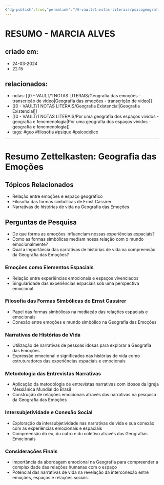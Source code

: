 ```yaml
---
{"dg-publish":true,"permalink":"/0-vault/1-notas-literais/psicogeografia/resumo-marcia-alves/","tags":["geo","filosofia","psique","psicodelico"],"dgHomeLink":true,"dgShowLocalGraph":true,"dgShowFileTree":true,"dgEnableSearch":true}
---
```


# RESUMO - MARCIA ALVES

## criado em: 
- 24-03-2024
- 22:15
## relacionados:
- notas: [[0 - VAULT/1 NOTAS LITERAIS/Geografia das emoções - transcrição de vídeo\|Geografia das emoções - transcrição de vídeo]]
- [[0 - VAULT/1 NOTAS LITERAIS/Geografia Existencial\|Geografia Existencial]]
- [[0 - VAULT/1 NOTAS LITERAIS/Por uma geografia dos espaços vividos - geografia e fenomenologia\|Por uma geografia dos espaços vividos - geografia e fenomenologia]]
- tags: #geo #filosofia #psique #psicodelico 
---

# Resumo Zettelkasten: Geografia das Emoções

## Tópicos Relacionados
- Relação entre emoções e espaço geográfico
- Filosofia das formas simbólicas de Ernst Cassirer
- Narrativas de histórias de vida na Geografia das Emoções

## Perguntas de Pesquisa
- De que forma as emoções influenciam nossas experiências espaciais?
- Como as formas simbólicas mediam nossa relação com o mundo emocionalmente?
- Qual a importância das narrativas de histórias de vida na compreensão da Geografia das Emoções?

### Emoções como Elementos Espaciais
- Relação entre experiências emocionais e espaços vivenciados
- Singularidade das experiências espaciais sob uma perspectiva emocional

### Filosofia das Formas Simbólicas de Ernst Cassirer
- Papel das formas simbólicas na mediação das relações espaciais e emocionais
- Conexão entre emoções e mundo simbólico na Geografia das Emoções

### Narrativas de Histórias de Vida
- Utilização de narrativas de pessoas idosas para explorar a Geografia das Emoções
- Expressão emocional e significados nas histórias de vida como estruturadores das experiências espaciais e emocionais

### Metodologia das Entrevistas Narrativas
- Aplicação da metodologia de entrevistas narrativas com idosos da Igreja Messiânica Mundial do Brasil
- Construção de relações emocionais através das narrativas na pesquisa da Geografia das Emoções

### Intersubjetividade e Conexão Social
- Exploração da intersubjetividade nas narrativas de vida e sua conexão com as experiências emocionais e espaciais
- Compreensão do eu, do outro e do coletivo através das Geografias Emocionais

### Considerações Finais
- Importância da abordagem emocional na Geografia para compreender a complexidade das relações humanas com o espaço
- Potencial das narrativas de vida na revelação da interconexão entre emoções, espaços e relações sociais.